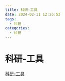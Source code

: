 ```yaml
---
title: 科研-工具
date: 2024-02-11 12:26:53
tags:
  - 科研
categories:
  - 科研
---
```


<p></p>
<!-- more -->

# 科研-工具
[科研-工具](https://candied-skunk-1ca.notion.site/115bfe21108480ce88fdcb7b9f9dbc4e?pvs=4)